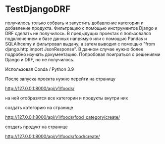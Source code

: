 # TestDjangoDRF

получилось только собрать и запустить добавление категории и добавление 
продукта. Фильтрацию с помощью инструментов Django и DRF сделать не получилось. 
В предыдущих проектах я пользовался подключением к базе данных напрямую или с 
помощью Pandas и SQLAlhcemy  и фильтровал выдачу, а затем выводил с помощью 
"from django.http import JsonResponse". В данном случае нужно более подробно 
изучать документацию. Попробовал поиграться с решениями Django и DRF, но не 
получилось.

Использовал Conda / Python 3.9

После запуска проекта нужно перейти на страницу

http://127.0.0.1:8000/api/v1/foods/

на ней отобразятся все категории и продукты внутри них

создать категорию на странице

http://127.0.0.1:8000/api/v1/foods/food_category/create/

создать продукт на странице

http://127.0.0.1:8000/api/v1/foods/food/create/

